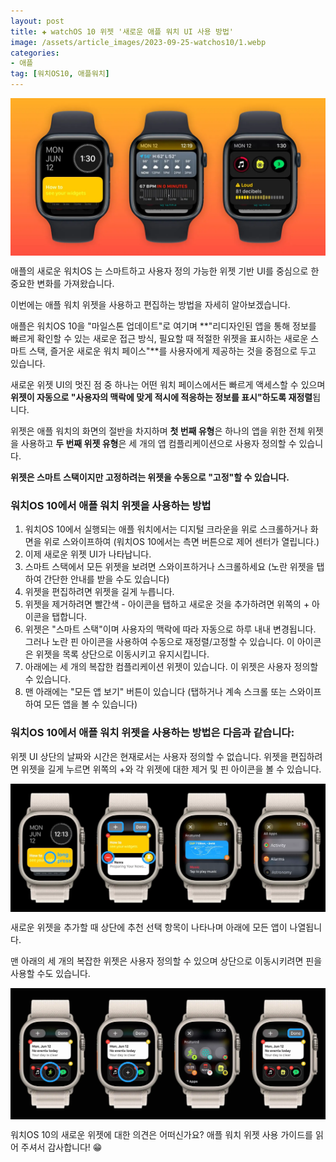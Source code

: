 ```yaml
---
layout: post  
title: ✚ watchOS 10 위젯 '새로운 애플 워치 UI 사용 방법'
image: /assets/article_images/2023-09-25-watchos10/1.webp
categories:
- 애플
tag: [워치OS10, 애플워치]
---
```


<div class="markdown-image">
<img src="/assets/article_images/2023-09-25-watchos10/1.webp" alt="" align="middle"/> </div>

<p class="drop-korean">
애플의 새로운 워치OS 는 스마트하고 사용자 정의 가능한 위젯 기반 UI를 중심으로 한 중요한 변화를 가져왔습니다.
</p>

 이번에는 애플 워치 위젯을 사용하고 편집하는 방법을 자세히 알아보겠습니다.

애플은 워치OS 10을 "마일스톤 업데이트"로 여기며 **"리디자인된 앱을 통해 정보를 빠르게 확인할 수 있는 새로운 접근 방식, 필요할 때 적절한 위젯을 표시하는 새로운 스마트 스택, 즐거운 새로운 워치 페이스"**를 사용자에게 제공하는 것을 중점으로 두고 있습니다.

새로운 위젯 UI의 멋진 점 중 하나는 어떤 워치 페이스에서든 빠르게 액세스할 수 있으며 **위젯이 자동으로 "사용자의 맥락에 맞게 적시에 적응하는 정보를 표시"하도록 재정렬**됩니다.

위젯은 애플 워치의 화면의 절반을 차지하며 **첫 번째 유형**은 하나의 앱을 위한 전체 위젯을 사용하고 **두 번째 위젯 유형**은 세 개의 앱 컴플리케이션으로 사용자 정의할 수 있습니다.

**위젯은 스마트 스택이지만 고정하려는 위젯을 수동으로 "고정"할 수 있습니다.**

### 워치OS 10에서 애플 워치 위젯을 사용하는 방법

1. 워치OS 10에서 실행되는 애플 워치에서는 디지털 크라운을 위로 스크롤하거나 화면을 위로 스와이프하여 (워치OS 10에서는 측면 버튼으로 제어 센터가 열립니다.)
2. 이제 새로운 위젯 UI가 나타납니다.
3. 스마트 스택에서 모든 위젯을 보려면 스와이프하거나 스크롤하세요 (노란 위젯을 탭하여 간단한 안내를 받을 수도 있습니다)
4. 위젯을 편집하려면 위젯을 길게 누릅니다.
5. 위젯을 제거하려면 빨간색 - 아이콘을 탭하고 새로운 것을 추가하려면 위쪽의 + 아이콘을 탭합니다.
6. 위젯은 "스마트 스택"이며 사용자의 맥락에 따라 자동으로 하루 내내 변경됩니다. 그러나 노란 핀 아이콘을 사용하여 수동으로 재정렬/고정할 수 있습니다. 이 아이콘은 위젯을 목록 상단으로 이동시키고 유지시킵니다.
7. 아래에는 세 개의 복잡한 컴플리케이션 위젯이 있습니다. 이 위젯은 사용자 정의할 수 있습니다.
8. 맨 아래에는 "모든 앱 보기" 버튼이 있습니다 (탭하거나 계속 스크롤 또는 스와이프하여 모든 앱을 볼 수 있습니다)

### 워치OS 10에서 애플 워치 위젯을 사용하는 방법은 다음과 같습니다:

위젯 UI 상단의 날짜와 시간은 현재로서는 사용자 정의할 수 없습니다. 위젯을 편집하려면 위젯을 길게 누르면 위쪽의 +와 각 위젯에 대한 제거 및 핀 아이콘을 볼 수 있습니다.
<div class="markdown-image">
<img src="/assets/article_images/2023-09-25-watchos10/2.webp" alt="" align="middle"/> </div>

새로운 위젯을 추가할 때 상단에 추천 선택 항목이 나타나며 아래에 모든 앱이 나열됩니다.

맨 아래의 세 개의 복잡한 위젯은 사용자 정의할 수 있으며 상단으로 이동시키려면 핀을 사용할 수도 있습니다.
<div class="markdown-image">
<img src="/assets/article_images/2023-09-25-watchos10/3.webp" alt="" align="middle"/> </div>

워치OS 10의 새로운 위젯에 대한 의견은 어떠신가요? 애플 워치 위젯 사용 가이드를 읽어 주셔서 감사합니다! 😁